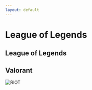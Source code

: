 ```yaml
---
layout: default
---
```


# League of Legends

## League of Legends

## Valorant


![RIOT](https://nexus.leagueoflegends.com/wp-content/uploads/2019/10/LOL_CMS_317_Tile_01-Feature_H50-V50-min_bz7waxz83vsjvua6mn4h.jpg)
